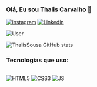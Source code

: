 ### Olá, Eu sou Thalis Carvalho 👋

[![instagram](https://img.shields.io/badge/Instagram-E4405F?style=for-the-badge&logo=instagram&logoColor=white
)](https://www.instagram.com/thaliss367/)  [![Linkedin](https://img.shields.io/badge/LinkedIn-0077B5?style=for-the-badge&logo=linkedin&logoColor=white)](https://www.linkedin.com/in/thalis-sousa-b75b75180/)
 
 ![User](https://img.shields.io/badge/Ubuntu-E95420?style=for-the-badge&logo=ubuntu&logoColor=white)


![ThalisSousa GitHub stats](https://github-readme-stats.vercel.app/api?username=thalisscarvalho&show_icons=true&theme=radical)


### Tecnologias que uso:
[![]()]()

![HTML5](https://img.shields.io/badge/HTML5-E34F26?style=for-the-badge&logo=html5&logoColor=white
)
![CSS3](https://img.shields.io/badge/CSS3-1572B6?style=for-the-badge&logo=css3&logoColor=white
)
![JS](https://img.shields.io/badge/JavaScript-F7DF1E?style=for-the-badge&logo=javascript&logoColor=black
)
#
